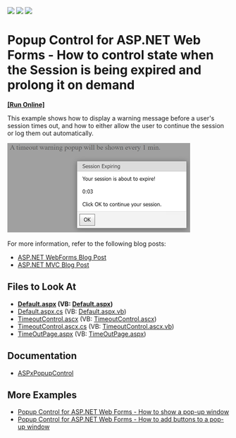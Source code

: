 <!-- default badges list -->
![](https://img.shields.io/endpoint?url=https://codecentral.devexpress.com/api/v1/VersionRange/128566337/22.1.3%2B)
[![](https://img.shields.io/badge/Open_in_DevExpress_Support_Center-FF7200?style=flat-square&logo=DevExpress&logoColor=white)](https://supportcenter.devexpress.com/ticket/details/E3302)
[![](https://img.shields.io/badge/📖_How_to_use_DevExpress_Examples-e9f6fc?style=flat-square)](https://docs.devexpress.com/GeneralInformation/403183)
<!-- default badges end -->

# Popup Control for ASP.NET Web Forms - How to control state when the Session is being expired and prolong it on demand
<!-- run online -->
**[[Run Online]](https://codecentral.devexpress.com/128566337/)**
<!-- run online end -->


This example shows how to display a warning message before a user's session times out, and how to either allow the user to continue the session or log them out automatically.

![Results](images/resulting-popup-dialog.png)

For more information, refer to the following blog posts:

- [ASP.NET WebForms Blog Post](http://community.devexpress.com/blogs/aspnet/archive/2011/06/15/asp-net-how-to-show-a-popup-warning-before-session-timeout.aspx)
- [ASP.NET MVC Blog Post](http://community.devexpress.com/blogs/aspnet/archive/2011/07/11/asp-net-mvc-how-to-show-a-popup-warning-before-session-timeout-aspnetmvc.aspx)


<!-- default file list -->
## Files to Look At

* **[Default.aspx](./CS/WebApp/Default.aspx#L13) (VB: [Default.aspx](./VB/WebApp/Default.aspx#L13))**
* [Default.aspx.cs](./CS/WebApp/Default.aspx.cs) (VB: [Default.aspx.vb](./VB/WebApp/Default.aspx.vb))
* [TimeoutControl.ascx](./CS/WebApp/TimeoutControl.ascx) (VB: [TimeoutControl.ascx](./VB/WebApp/TimeoutControl.ascx))
* [TimeoutControl.ascx.cs](./CS/WebApp/TimeoutControl.ascx.cs) (VB: [TimeoutControl.ascx.vb](./VB/WebApp/TimeoutControl.ascx.vb))
* [TimeOutPage.aspx](./CS/WebApp/TimeOutPage.aspx) (VB: [TimeOutPage.aspx](./VB/WebApp/TimeOutPage.aspx))
<!-- default file list end -->

## Documentation

- [ASPxPopupControl](https://docs.devexpress.com/AspNet/DevExpress.Web.ASPxPopupControl)

## More Examples

- [Popup Control for ASP.NET Web Forms - How to show a pop-up window](https://github.com/DevExpress-Examples/web-forms-show-popup-window)
- [Popup Control for ASP.NET Web Forms - How to add buttons to a pop-up window](https://github.com/DevExpress-Examples/asp-net-web-forms-popup-add-buttons-to-popup-window)
